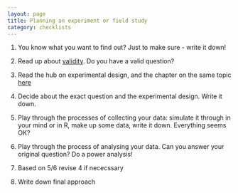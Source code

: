 ```yaml
---
layout: page
title: Planning an experiment or field study
category: checklists
---
```



1. You know what you want to find out? Just to make sure - write it down!

2. Read up about [validity](http://en.wikipedia.org/wiki/Validity_%28statistics%29). Do you have a valid question? 

3. Read the hub on experimental design, and the chapter on the same topic [here](https://github.com/florianhartig/ResearchSkills/raw/master/Labs/Statistics/Script/EssentialStatistics.pdf)

4. Decide about the exact question and the experimental design. Write it down.

5. Play through the processes of collecting your data: simulate it through in your mind or in R, make up some data, write it down. Everything seems OK?

6. Play through the process of analysing your data. Can you answer your original question? Do a power analysis!

7. Based on 5/6 revise 4 if nececssary

8. Write down final approach






